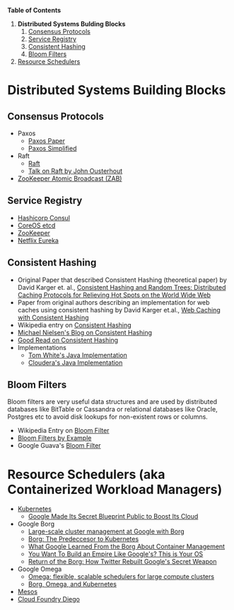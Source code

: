 **Table of Contents**
1. **Distributed Systems Bulding Blocks**
   1. [Consensus Protocols](https://github.com/sandwi/curated-lists/blob/master/distributed-systems/README.md#consensus-protocols)
   1. [Service Registry](https://github.com/sandwi/curated-lists/blob/master/distributed-systems/README.md#service-registry)
   1. [Consistent Hashing](https://github.com/sandwi/curated-lists/blob/master/distributed-systems/README.md#consistent-hashing)
   1. [Bloom Filters](https://github.com/sandwi/curated-lists/blob/master/distributed-systems/README.md#bloom-filters)
1. [Resource Schedulers](https://github.com/sandwi/curated-lists/blob/master/distributed-systems/README.md#resource-schedulers-aka-containerized-workload-managers)
   
   
# Distributed Systems Building Blocks
## Consensus Protocols
* Paxos
  * [Paxos Paper](https://www.microsoft.com/en-us/research/uploads/prod/2016/12/The-Part-Time-Parliament.pdf)
  * [Paxos Simplified](https://www.microsoft.com/en-us/research/uploads/prod/2016/12/paxos-simple-Copy.pdf)
* Raft
  * [Raft](https://raft.github.io/)
  * [Talk on Raft by John Ousterhout](https://raft.github.io/slides/uiuc2016.pdf)
* [ZooKeeper Atomic Broadcast (ZAB)](https://cwiki.apache.org/confluence/display/ZOOKEEPER/Zab1.0)

## Service Registry
* [Hashicorp Consul](https://www.consul.io/)
* [CoreOS etcd](https://etcd.io/)
* [ZooKeeper](https://zookeeper.apache.org/)
* [Netflix Eureka](https://github.com/Netflix/eureka/wiki)
  
## Consistent Hashing
* Original Paper that described Consistent Hashing (theoretical paper) by David Karger et. al., [Consistent Hashing and Random Trees: Distributed Caching Protocols for Relieving Hot Spots on the World Wide Web](https://www.cs.princeton.edu/courses/archive/fall09/cos518/papers/chash.pdf)
* Paper from original authors describing an implementation for web caches using consistent hashing by David Karger et.al., [Web Caching with Consistent Hashing](https://web.archive.org/web/20120504040223/http://www8.org/w8-papers/2a-webserver/caching/paper2.html)
* Wikipedia entry on [Consistent Hashing](https://en.wikipedia.org/wiki/Consistent_hashing)
* [Michael Nielsen's Blog on Consistent Hashing](http://michaelnielsen.org/blog/consistent-hashing/)
* [Good Read on Consistent Hashing](https://www.ably.io/blog/implementing-efficient-consistent-hashing)
* Implementations
  * [Tom White's Java Implementation](https://web.archive.org/web/20120605030524/http://weblogs.java.net/blog/tomwhite/archive/2007/11/consistent_hash.html)
  * [Cloudera's Java Implementation](https://github.com/cloudera/flume/blob/master/flume-core/src/main/java/com/cloudera/util/consistenthash/ConsistentHash.java)
 
 ## Bloom Filters
 Bloom filters are very useful data structures and are used by distributed databases like BitTable or Cassandra or relational databases like Oracle, Postgres etc to avoid  disk lookups for non-existent rows or columns.
 * Wikipedia Entry on [Bloom Filter](https://en.wikipedia.org/wiki/Bloom_filter)
 * [Bloom Filters by Example](https://llimllib.github.io/bloomfilter-tutorial/)
 * Google Guava's [Bloom Filter](https://github.com/google/guava/wiki/HashingExplained#bloomfilter)

# Resource Schedulers (aka Containerized Workload Managers)
* [Kubernetes](https://kubernetes.io/)
  * [Google Made Its Secret Blueprint Public to Boost Its Cloud](https://www.wired.com/2015/06/google-kubernetes-says-future-cloud-computing/)
* Google Borg
  * [Large-scale cluster management at Google with Borg](https://ai.google/research/pubs/pub43438)
  * [Borg: The Predeccesor to Kubernetes](https://kubernetes.io/blog/2015/04/borg-predecessor-to-kubernetes/)
  * [What Google Learned From the Borg About Container Management](https://thenewstack.io/google-learned-borg-container-management/)
  * [You Want To Build an Empire Like Google's? This is Your OS](https://www.wired.com/2016/04/want-build-empire-like-googles-os/)
  * [Return of the Borg: How Twitter Rebuilt Google's Secret Weapon](https://www.wired.com/2013/03/google-borg-twitter-mesos/)
* Google Omega
  * [Omega: flexible, scalable schedulers for large compute clusters](https://ai.google/research/pubs/pub41684)
  * [Borg, Omega, and Kubernetes](https://queue.acm.org/detail.cfm?id=2898444)
* [Mesos](http://mesos.apache.org/)
* [Cloud Foundry Diego](https://docs.cloudfoundry.org/concepts/diego/diego-architecture.html)


